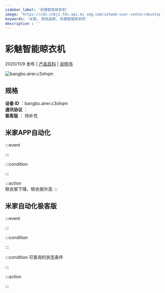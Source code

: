 ```yaml
---
sidebar_label: '彩魅智能晾衣机'
image: 'https://cdn.cnbj1.fds.api.mi-img.com/iotweb-user-center/developer_16790718581244A6uvL4i.png?GalaxyAccessKeyId=AKVGLQWBOVIRQ3XLEW&Expires=9223372036854775807&Signature=r2LIEbblJ67b42RhQ3tnqKunEQA='
keywords: '米家, 其他品牌, 彩魅智能晾衣机'
description : ''
---
```

# 彩魅智能晾衣机

2020/11/9 发布 | [产品百科](https://home.mi.com/webapp/content/baike/product/index.html?model=bangbo.airer.c3xhqm/) | [说明书](https://home.mi.com/views/introduction.html?model=bangbo.airer.c3xhqm&region=cn)

![bangbo.airer.c3xhqm](https://cdn.cnbj1.fds.api.mi-img.com/iotweb-user-center/developer_16790718581244A6uvL4i.png?GalaxyAccessKeyId=AKVGLQWBOVIRQ3XLEW&Expires=9223372036854775807&Signature=r2LIEbblJ67b42RhQ3tnqKunEQA=)

## 规格  
> 
**设备 ID** ：bangbo.airer.c3xhqm  
**通讯协议** ：  
**极客版**  ： 待补充 


## 米家APP自动化  

:::event  

:::

:::condition  

:::

:::action   
晾衣架下降、晾衣架升高
:::

## 米家自动化极客版  

:::event  

:::

:::condition  

:::

:::condition 可查询的状态条件  

:::

:::action  

:::

        
